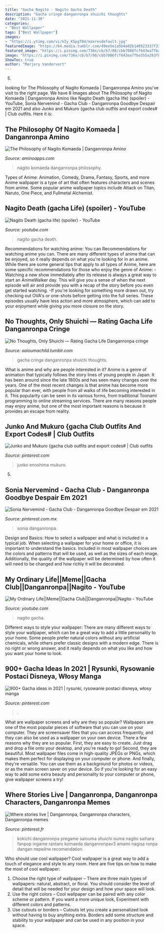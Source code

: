 ```yaml
---
title: "Gacha Nagito - Nagito Gacha Death"
description: "Gacha cringe danganronpa shuichi thoughts"
date: "2021-11-30"
categories:
- "Best Wallpaper"
tags: ["Best Wallpaper"]
images:
- "https://i.ytimg.com/vi/kIy_K5pgT04/maxresdefault.jpg"
featuredImage: "https://64.media.tumblr.com/49ee5e1a5b4a02b140523337f338d602/1e149a793526fe52-43/s1280x1920/8507362bb06cab3759c3760d3392d10fb1d8204c.png"
featured_image: "https://i.pinimg.com/736x/cb/b7/08/cbb7086fcf643ea7fba355a263f888be.jpg"
image: "https://i.pinimg.com/736x/cb/b7/08/cbb7086fcf643ea7fba355a263f888be.jpg"
ShowToc: true
author: "Marjory Vandervort"
---
```



5.

	

		
looking for The Philosophy of Nagito Komaeda | Danganronpa Amino you've visit to the right page. We have 8 Images about The Philosophy of Nagito Komaeda | Danganronpa Amino like Nagito Death (gacha life) (spoiler) - YouTube, Sonia Nervemind - Gacha Club - Danganronpa Goodbye Despair em 2021 and also Junko and Mukuro {gacha club outfits and export codes# | Club outfits. Here it is:
		
    
## The Philosophy Of Nagito Komaeda | Danganronpa Amino

<img loading=lazy src="https://pm1.narvii.com/6911/e4bad5330aff57b28e12e24253587a1b88873ab6r1-900-900v2_hq.jpg" onerror="this.onerror=null;this.src='https://tse3.mm.bing.net/th?id=OIP.68siCe5o_j393FOM5xqhwQHaHa&amp;pid=15.1';" alt="The Philosophy of Nagito Komaeda | Danganronpa Amino">

_Source: aminoapps.com_

>nagito komaeda danganronpa philosophy. 

	

Types of Anime: Animation, Comedy, Drama, Fantasy, Sports, and more
Anime wallpaper is a type of art that often features characters and scenes from anime. Some popular anime wallpaper topics include Attack on Titan, Naruto, One Piece, and Fullmetal Alchemist.

    
## Nagito Death (gacha Life) (spoiler) - YouTube

<img loading=lazy src="https://i.ytimg.com/vi/tPwoAI9Pats/maxresdefault.jpg" onerror="this.onerror=null;this.src='https://tse4.mm.bing.net/th?id=OIP.1Otb5fCHfpX6Ce0n4VE-BAHaEK&amp;pid=15.1';" alt="Nagito Death (gacha life) (spoiler) - YouTube">

_Source: youtube.com_

>nagito gacha death. 

	

Recommendations for watching anime: You can
Recommendations for watching anime you can. There are many different types of anime that can be enjoyed, so it really depends on what you're looking for in an anime. While there are some general tips that apply to all types of Anime, here are some specific recommendations for those who enjoy the genre of Anime: 
-Watching a new show immediately after its release is always a great way to start an AnimeWalker day. This will give you a sense of when the next episode will air and provide you with a recap of the story before you even get started watching. 
-If you're looking for something more drawn out, try checking out OVA's or one-shots before getting into the full series. These episodes usually have less action and more atmosphere, which can add to your enjoyment while giving you more closure on the story.

    
## No Thoughts, Only Shuichi — Rating Gacha Life Danganronpa Cringe

<img loading=lazy src="https://64.media.tumblr.com/49ee5e1a5b4a02b140523337f338d602/1e149a793526fe52-43/s1280x1920/8507362bb06cab3759c3760d3392d10fb1d8204c.png" onerror="this.onerror=null;this.src='https://tse2.mm.bing.net/th?id=OIP.TZHn6hjBoDjIcqWHWUN74AHaFs&amp;pid=15.1';" alt="No Thoughts, Only Shuichi — Rating Gacha Life Danganronpa cringe">

_Source: saioumachild.tumblr.com_

>gacha cringe danganronpa shuichi thoughts. 

	

What is anime and why are people interested in it?
Anime is a genre of animation that typically follows the story lines of young people in Japan. It has been around since the late 1800s and has seen many changes over the years. One of the most recent changes is that anime has become more popular than ever, with people from all walks of life becoming interested in it. This popularity can be seen in its various forms, from traditional Toonami programming to online streaming services. There are many reasons people may enjoy anime, but one of the most important reasons is because it provides an escape from reality.

    
## Junko And Mukuro {gacha Club Outfits And Export Codes# | Club Outfits

<img loading=lazy src="https://i.pinimg.com/736x/cb/b7/08/cbb7086fcf643ea7fba355a263f888be.jpg" onerror="this.onerror=null;this.src='https://tse3.mm.bing.net/th?id=OIP.T2CZTWk2jLUOghp9E3kjGgHaEK&amp;pid=15.1';" alt="Junko and Mukuro {gacha club outfits and export codes# | Club outfits">

_Source: pinterest.com_

>junko enoshima mukuro. 

	

5.

    
## Sonia Nervemind - Gacha Club - Danganronpa Goodbye Despair Em 2021

<img loading=lazy src="https://i.pinimg.com/736x/28/bd/70/28bd702244c7686ad9df83a2f70615a2.jpg" onerror="this.onerror=null;this.src='https://tse2.mm.bing.net/th?id=OIP.xaD2wrzpPxFsn_HqZ1HsCwHaHa&amp;pid=15.1';" alt="Sonia Nervemind - Gacha Club - Danganronpa Goodbye Despair em 2021">

_Source: pinterest.com.mx_

>sonia danganronpa. 

	

Design and Basics: How to select a wallpaper and what is included in a typical job.
When selecting a wallpaper for your home or office, it is important to understand the basics. Included in most wallpaper choices are the colors and patterns that will be used, as well as the sizes of each image. Additionally, the quality of the wallpaper will be determined by how often it will need to be changed and how richly it will be decorated.

    
## My Ordinary Life||Meme||Gacha Club||Danganronpa||Nagito - YouTube

<img loading=lazy src="https://i.ytimg.com/vi/kIy_K5pgT04/maxresdefault.jpg" onerror="this.onerror=null;this.src='https://tse4.mm.bing.net/th?id=OIP.VARPFquCsEMDttz5oNJnlQHaEK&amp;pid=15.1';" alt="My Ordinary Life||Meme||Gacha Club||Danganronpa||Nagito - YouTube">

_Source: youtube.com_

>nagito gacha. 

	

Different ways to style your wallpaper:
There are many different ways to style your wallpaper, which can be a great way to add a little personality to your home. Some people prefer natural colors without any artificial chemicals, while others prefer classic designs with a modern edge. There is no right or wrong answer, and it really depends on what you like and how you want your home to look.

    
## 900+ Gacha Ideas In 2021 | Rysunki, Rysowanie Postaci Disneya, Włosy Manga

<img loading=lazy src="https://i.pinimg.com/474x/a8/29/7c/a8297cfb8aa95ace929bd74f93aa7dc9.jpg" onerror="this.onerror=null;this.src='https://tse3.mm.bing.net/th?id=OIP.KZ0TLN3JsCxREVGK_9IzTwAAAA&amp;pid=15.1';" alt="900+ Gacha ideas in 2021 | rysunki, rysowanie postaci disneya, włosy manga">

_Source: pinterest.com_

>. 

	

What are wallpaper screens and why are they so popular?
Wallpapers are one of the most popular pieces of software that you can use on your computer. They are screensaver files that you can access frequently, and they can also be used as a wallpaper on your own device. There a few reasons why they are so popular. First, they are easy to create. Just drag and drop a file onto your desktop, and you're ready to go! Second, they are beautiful. Most wallpaper files come in high-quality JPEGs or PNGs, which makes them perfect for displaying on your computer or phone. And finally, they're versatile. You can use them as a background for photos or videos, or as the main screen saver on your device. So if you're looking for an easy way to add some extra beauty and personality to your computer or phone, give wallpaper screens a try!

    
## Where Stories Live | Danganronpa, Danganronpa Characters, Danganronpa Memes

<img loading=lazy src="https://i.pinimg.com/736x/d3/e0/a9/d3e0a92a64a09855f7141053ac77e0e0.jpg" onerror="this.onerror=null;this.src='https://tse4.mm.bing.net/th?id=OIP.pteQySCF4XPzKcTYDLeMWwHaKd&amp;pid=15.1';" alt="Where stories live | Danganronpa, Danganronpa characters, Danganronpa memes">

_Source: pinterest.fr_

>kokichi danganronpa pregame saiouma shuichi ouma nagito saihara fanpop ingame rantaro komaeda danganronpav3 amami nagisa ronpa dangan перейти recomendation. 

	

Who should use cool wallpaper?
Cool wallpaper is a great way to add a touch of elegance and style to any room. Here are five tips on how to make the most of cool wallpaper: 
1) Choose the right type of wallpaper – There are three main types of wallpapers: natural, abstract, or floral. You should consider the level of detail that will be needed for your design and how your space will look. 
2) Use the right colors – Cool wallpaper can be paired with any color scheme or pattern. If you want a more unique look, Experiment with different colors and patterns. 
3) Use cutouts or borders – Cutouts let you create a personalized look without having to buy anything extra. Borders add some structure and stability to your wallpaper and can be used in any position in your space.

